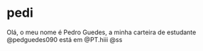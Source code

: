 # pedi
Olá, o meu nome é Pedro Guedes, a minha carteira de estudante @pedguedes090 está em @PT.hiii
@ss
